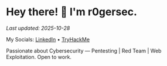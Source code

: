 # Hey there! 👋 I'm r0gersec.

_Last updated: 2025-10-28_

My Socials: [LinkedIn](https://www.linkedin.com/in/r0gersec/) • [TryHackMe](https://tryhackme.com/p/r0gersec)

Passionate about Cybersecurity — Pentesting | Red Team | Web Exploitation. Open to work.
